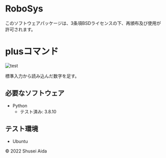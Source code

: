 # RoboSys
このソフトウェアパッケージは、3条項BSDライセンスの下、再頒布及び使用が許可されます。

# plusコマンド
![test](https://github.com/Cola0912/Robosys/actions/workflows/test.yml/badge.svg)

標準入力から読み込んだ数字を足す。

## 必要なソフトウェア
* Python
  * テスト済み: 3.8.10

## テスト環境
* Ubuntu

©︎ 2022 Shusei Aida
